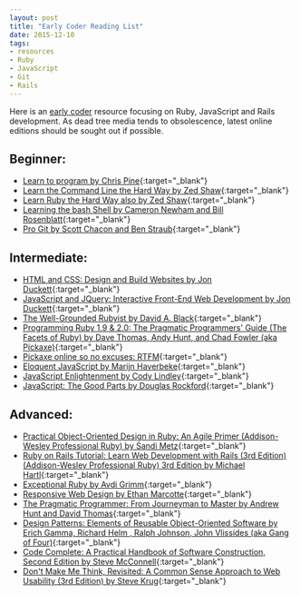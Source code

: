 ```yaml
---
layout: post
title: "Early Coder Reading List"
date: 2015-12-10
tags: 
- resources
- Ruby
- JavaScript
- Git
- Rails
---
```

Here is an [early coder](http://zedshaw.com/2015/06/16/early-vs-beginning-coders/) resource focusing on Ruby, JavaScript and Rails development. As dead tree media tends to obsolescence, latest online editions should be sought out if possible. <!-- more -->

## Beginner:

* [Learn to program by Chris Pine](https://pine.fm/LearnToProgram/){:target="_blank"}
* [Learn the Command Line the Hard Way by Zed Shaw](http://cli.learncodethehardway.org/book/){:target="_blank"}
* [Learn Ruby the Hard Way also by Zed Shaw](http://learnrubythehardway.org/book/){:target="_blank"}
* [Learning the bash Shell by Cameron Newham and Bill Rosenblatt](http://shop.oreilly.com/product/9780596009656.do){:target="_blank"}
* [Pro Git by Scott Chacon and Ben Straub](http://git-scm.com/book/en/v2){:target="_blank"}

## Intermediate:

* [HTML and CSS: Design and Build Websites by Jon Duckett](http://www.htmlandcssbook.com/ ){:target="_blank"}
* [JavaScript and JQuery: Interactive Front-End Web Development by Jon Duckett](http://www.javascriptbook.com/){:target="_blank"}
* [The Well-Grounded Rubyist by David A. Black](https://www.manning.com/books/the-well-grounded-rubyist-second-edition){:target="_blank"}
* [Programming Ruby 1.9 & 2.0: The Pragmatic Programmers' Guide (The Facets of Ruby) by Dave Thomas, Andy Hunt, and Chad Fowler (aka Pickaxe)](https://pragprog.com/book/ruby4/programming-ruby-1-9-2-0){:target="_blank"}
* [Pickaxe online so no excuses: RTFM](http://ruby-doc.com/docs/ProgrammingRuby/){:target="_blank"}
* [Eloquent JavaScript by Marijn Haverbeke](http://eloquentjavascript.net/){:target="_blank"}
* [JavaScript Enlightenment  by Cody Lindley](http://www.javascriptenlightenment.com/){:target="_blank"}
* [JavaScript: The Good Parts by Douglas Rockford](http://shop.oreilly.com/product/9780596517748.do){:target="_blank"}

## Advanced:

* [Practical Object-Oriented Design in Ruby: An Agile Primer (Addison-Wesley Professional Ruby) by Sandi Metz](http://www.poodr.com/){:target="_blank"}
* [Ruby on Rails Tutorial: Learn Web Development with Rails (3rd Edition) (Addison-Wesley Professional Ruby) 3rd Edition by Michael Hartl](https://www.railstutorial.org/){:target="_blank"}
* [Exceptional Ruby by Avdi Grimm](http://exceptionalruby.com/){:target="_blank"}
* [Responsive Web Design by Ethan Marcotte](http://abookapart.com/products/responsive-web-design){:target="_blank"}
* [The Pragmatic Programmer: From Journeyman to Master by Andrew Hunt and David Thomas](http://c2.com/cgi/wiki?ThePragmaticProgrammer){:target="_blank"}
* [Design Patterns: Elements of Reusable Object-Oriente​d Software by Erich Gamma, Richard Helm , Ralph Johnson, John Vlissides (aka Gang of Four)](http://amzn.com/0201633612){:target="_blank"}
* [Code Complete: A Practical Handbook of Software Construction, Second Edition by Steve McConnell](http://cc2e.com/){:target="_blank"}
* [Don't Make Me Think, Revisited: A Common Sense Approach to Web Usability (3rd Edition) by Steve Krug](https://www.sensible.com/dmmt.html){:target="_blank"}
